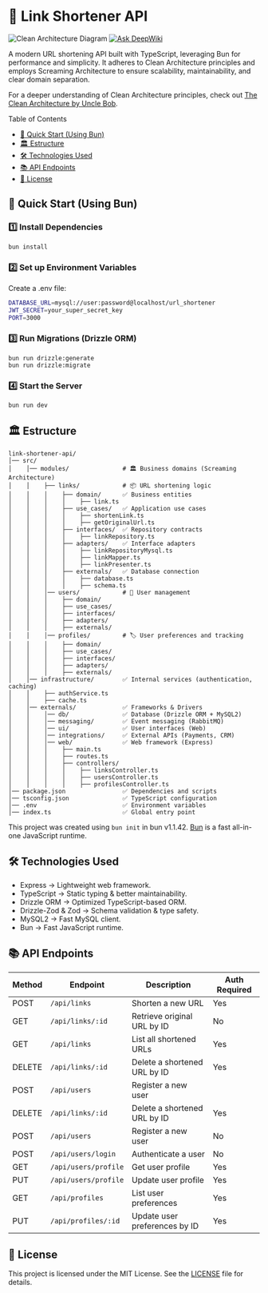 # 🔗 Link Shortener API

![Clean Architecture Diagram](https://blog.cleancoder.com/uncle-bob/images/2012-08-13-the-clean-architecture/CleanArchitecture.jpg)
[![Ask DeepWiki](https://deepwiki.com/badge.svg)](https://deepwiki.com/WanderleeDev/shorten-link-api)

A modern URL shortening API built with TypeScript, leveraging Bun for performance and simplicity. It adheres to Clean Architecture principles and employs Screaming Architecture to ensure scalability, maintainability, and clear domain separation.

For a deeper understanding of Clean Architecture principles, check out [The Clean Architecture by Uncle Bob](https://blog.cleancoder.com/uncle-bob/2012/08/13/the-clean-architecture.html).

Table of Contents

- [🚀 Quick Start (Using Bun)](#-quick-start-using-bun)
- [🏛 Estructure](#-estructure)
- [🛠️ Technologies Used](#️-technologies-used)
- [📚 API Endpoints](#-api-endpoints)
- [📜 License](#-license)

## 🚀 Quick Start (Using Bun)

### **1️⃣ Install Dependencies**

```sh
bun install
```

### **2️⃣ Set up Environment Variables**

Create a .env file:

```sh
DATABASE_URL=mysql://user:password@localhost/url_shortener
JWT_SECRET=your_super_secret_key
PORT=3000
```

### **3️⃣ Run Migrations (Drizzle ORM)**

```sh)
bun run drizzle:generate
bun run drizzle:migrate
```

### **4️⃣ Start the Server**

```sh
bun run dev
```

## 🏛 Estructure

```
link-shortener-api/
│── src/
│    │── modules/               # 🏛 Business domains (Screaming Architecture)
│    │    ├── links/            # 📦 URL shortening logic
│    │    │    ├── domain/      ✅ Business entities
│    │    │    │    ├── link.ts
│    │    │    ├── use_cases/   ✅ Application use cases
│    │    │    │    ├── shortenLink.ts
│    │    │    │    ├── getOriginalUrl.ts
│    │    │    ├── interfaces/  ✅ Repository contracts
│    │    │    │    ├── linkRepository.ts
│    │    │    ├── adapters/    ✅ Interface adapters
│    │    │    │    ├── linkRepositoryMysql.ts
│    │    │    │    ├── linkMapper.ts
│    │    │    │    ├── linkPresenter.ts
│    │    │    ├── externals/   ✅ Database connection
│    │    │    │    ├── database.ts
│    │    │    │    ├── schema.ts
│    │    │── users/            # 👥 User management
│    │    │    ├── domain/
│    │    │    ├── use_cases/
│    │    │    ├── interfaces/
│    │    │    ├── adapters/
│    │    │    ├── externals/
│    │    │── profiles/         # 🏷 User preferences and tracking
│    │    │    ├── domain/
│    │    │    ├── use_cases/
│    │    │    ├── interfaces/
│    │    │    ├── adapters/
│    │    │    ├── externals/
│    │── infrastructure/        ✅ Internal services (authentication, caching)
│    │    ├── authService.ts
│    │    ├── cache.ts
│    │── externals/             ✅ Frameworks & Drivers
│    │    │── db/               ✅ Database (Drizzle ORM + MySQL2)
│    │    │── messaging/        ✅ Event messaging (RabbitMQ)
│    │    │── ui/               ✅ User interfaces (Web)
│    │    │── integrations/     ✅ External APIs (Payments, CRM)
│    │    │── web/              ✅ Web framework (Express)
│    │    │    ├── main.ts
│    │    │    ├── routes.ts
│    │    │    ├── controllers/
│    │    │    │    ├── linksController.ts
│    │    │    │    ├── usersController.ts
│    │    │    │    ├── profilesController.ts
│── package.json                ✅ Dependencies and scripts
│── tsconfig.json               ✅ TypeScript configuration
│── .env                        ✅ Environment variables
│── index.ts                    ✅ Global entry point
```

This project was created using `bun init` in bun v1.1.42. [Bun](https://bun.sh) is a fast all-in-one JavaScript runtime.

## 🛠️ Technologies Used

- Express → Lightweight web framework.
- TypeScript → Static typing & better maintainability.
- Drizzle ORM → Optimized TypeScript-based ORM.
- Drizzle-Zod & Zod → Schema validation & type safety.
- MySQL2 → Fast MySQL client.
- Bun → Fast JavaScript runtime.

## 📚 API Endpoints

| Method | Endpoint             | Description                   | Auth Required |
| ------ | -------------------- | ----------------------------- | ------------- |
| POST   | `/api/links`         | Shorten a new URL             | Yes           |
| GET    | `/api/links/:id`     | Retrieve original URL by ID   | No            |
| GET    | `/api/links`         | List all shortened URLs       | Yes           |
| DELETE | `/api/links/:id`     | Delete a shortened URL by ID  | Yes           |
| POST   | `/api/users`         | Register a new user           |
| DELETE | `/api/links/:id`     | Delete a shortened URL by ID  | Yes           |
| POST   | `/api/users`         | Register a new user           | No            |
| POST   | `/api/users/login`   | Authenticate a user           | No            |
| GET    | `/api/users/profile` | Get user profile              | Yes           |
| PUT    | `/api/users/profile` | Update user profile           | Yes           |
| GET    | `/api/profiles`      | List user preferences         | Yes           |
| PUT    | `/api/profiles/:id`  | Update user preferences by ID | Yes           |

## 📜 License

This project is licensed under the MIT License. See the [LICENSE](LICENSE) file for details.
